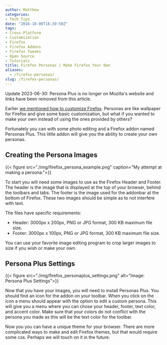 ```yaml
---
author: Matthew
categories:
- Tech Tips
date: "2016-10-08T16:39:50Z"
tags:
- Cross-Platform
- Customization
- Firefox
- Firefox Addons
- Firefox Tweaks
- Open Source
- Tutorials
title: Firefox Personas | Make Firefox Your Own
aliases:
  - /firefox-personas/
slug: /firefox-personas/
---
```


Update 2023-06-30: Persona Plus is no longer on Mozilla's website and links have been removed from this article.

Earlier [we mentioned how to customize Firefox](https://www.blog.mattlamont.com/customizing-firefox). Personas are like wallpaper for Firefox and give some basic customization, but what if you wanted to make your own instead of using the ones provided by others?

Fortunately you can with some photo editing and a Firefox addon named Personas Plus. This little addon will give you the ability to create your own personas.

## Creating the Persona Images

{{< figure src="./img/firefox_persona_example.png" caption="My attempt at making a persona.">}}

To start you will need some images to use as the Firefox Header and Footer. The header is the image that is displayed at the top of your browser, behind the toolbars and tabs. The footer is the image used for the addonbar at the bottom of Firefox. These two images should be simple as to not interfere with text.

The files have specific requirements:

* Header: 3000px x 200px, PNG or JPG format, 300 KB maximum file size.
* Footer: 3000px x 100px, PNG or JPG format, 300 KB maximum file size.

You can use your favorite image editing program to crop larger images to size if you wish or make your own.

## Persona Plus Settings

{{< figure src="./img/firefox_personaplus_settings.png" alt="Image: Persona Plus Settings">}}

Now that you have your images, you will need to install Personas Plus. You should find an icon for the addon on your toolbar. When you click on the icon a menu should appear with the option to edit a custom persona. This will give you a menu where you can chose your header, footer, text color, and accent color. Make sure that your colors do not conflict with the persona you made as this will be the text color for the toolbar.

Now you you can have a unique theme for your browser. There are more complicated ways to make and edit Firefox themes, but that would require some css. Perhaps we will touch on it in the future.